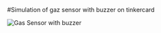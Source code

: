 #Simulation of gaz sensor with buzzer on tinkercard

![Gas Sensor with buzzer](https://github.com/user-attachments/assets/b510decf-f397-43b7-94fd-75cecf92fa3c)
